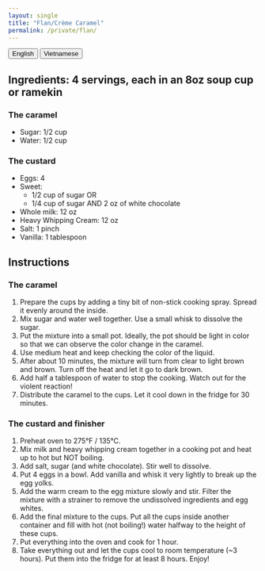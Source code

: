 ```yaml
---
layout: single
title: "Flan/Crème Caramel"
permalink: /private/flan/
---
```


<div>
  <button onclick="showEnglish()">English</button>
  <button onclick="showVietnamese()">Vietnamese</button>
</div>

<!-- English Translation -->
<div id="english-content" markdown=1>

## Ingredients: 4 servings, each in an 8oz soup cup or ramekin
### The caramel
- Sugar: 1/2 cup
- Water: 1/2 cup

### The custard
- Eggs: 4
- Sweet: 
	+ 1/2 cup of sugar OR
	+ 1/4 cup of sugar AND 2 oz of white chocolate
- Whole milk: 12 oz
- Heavy Whipping Cream: 12 oz
- Salt: 1 pinch
- Vanilla: 1 tablespoon

## Instructions
### The caramel
1. Prepare the cups by adding a tiny bit of non-stick cooking spray. Spread it evenly around the inside.
2. Mix sugar and water well together. Use a small whisk to dissolve the sugar.
3. Put the mixture into a small pot. Ideally, the pot should be light in color so that we can observe the color change in the caramel.
4. Use medium heat and keep checking the color of the liquid.
5. After about 10 minutes, the mixture will turn from clear to light brown and brown. Turn off the heat and let it go to dark brown.
6. Add half a tablespoon of water to stop the cooking. Watch out for the violent reaction!
7. Distribute the caramel to the cups. Let it cool down in the fridge for 30 minutes.

### The custard and finisher
1. Preheat oven to 275°F / 135°C.
2. Mix milk and heavy whipping cream together in a cooking pot and heat up to hot but NOT boiling.
3. Add salt, sugar (and white chocolate). Stir well to dissolve.
4. Put 4 eggs in a bowl. Add vanilla and whisk it very lightly to break up the egg yolks.
5. Add the warm cream to the egg mixture slowly and stir. Filter the mixture with a strainer to remove the undissolved ingredients and egg whites.
6. Add the final mixture to the cups. Put all the cups inside another container and fill with hot (not boiling!) water halfway to the height of these cups.
7. Put everything into the oven and cook for 1 hour.
8. Take everything out and let the cups cool to room temperature (~3 hours). Put them into the fridge for at least 8 hours. Enjoy!
</div>

<!-- Vietnamese Translation -->
<div id="vietnamese-content" markdown=1 style="display: none;">

## Nguyên liệu: 4 phần ăn, mỗi phần trong một cốc soup 8oz hoặc ramekin
### Caramel
- Đường: 1/2 cốc
- Nước: 1/2 cốc

### Custard
- Trứng: 4
- Đường:
	+ 1/2 cốc đường HOẶC
	+ 1/4 cốc đường VÀ 2 oz sô cô la trắng
- Sữa tươi: 12 oz
- Kem whipping: 12 oz
- Muối: 1 nhúm
- Vanilla: 1 muỗng canh

## Hướng dẫn
### Caramel
1. Chuẩn bị các cốc bằng cách thêm một chút dầu chống dính. Phết đều quanh bên trong.
2. Trộn đường và nước với nhau. Dùng cái đánh trứng nhỏ để hòa tan đường.
3. Cho hỗn hợp vào nồi nhỏ. Lý tưởng là nồi có màu sáng để có thể quan sát sự thay đổi màu của caramel.
4. Dùng lửa vừa và kiểm tra màu của chất lỏng.
5. Sau khoảng 10 phút, hỗn hợp sẽ chuyển từ trong suốt sang nâu nhạt và nâu. Tắt bếp và để màu chuyển sang nâu đậm.
6. Thêm 1/2 muỗng canh nước để ngừng nấu. Cẩn thận với phản ứng mạnh!
7. Chia caramel vào các cốc. Để nguội trong tủ lạnh trong 30 phút.

### Custard và hoàn thành
1. Làm nóng lò ở 275°F / 135°C.
2. Trộn sữa và kem whipping trong nồi nấu và làm nóng đến khi ấm nhưng KHÔNG sôi.
3. Thêm muối, đường (và sô cô la trắng). Khuấy đều để hòa tan.
4. Cho 4 quả trứng vào bát. Thêm vanilla và đánh nhẹ để phá vỡ lòng đỏ.
5. Thêm hỗn hợp kem ấm vào hỗn hợp trứng từ từ và khuấy. Lọc hỗn hợp qua rây để loại bỏ các nguyên liệu không tan và lòng trắng trứng.
6. Chia hỗn hợp cuối cùng vào các cốc. Đặt tất cả các cốc vào một khay khác và đổ nước nóng (không sôi) ngập nửa chiều cao các cốc này.
7. Đặt tất cả vào lò và nướng trong 1 giờ.
8. Lấy ra và để các cốc nguội ở nhiệt độ phòng (~3 giờ). Sau đó, cho vào tủ lạnh ít nhất 8 giờ. Thưởng thức!
</div>
